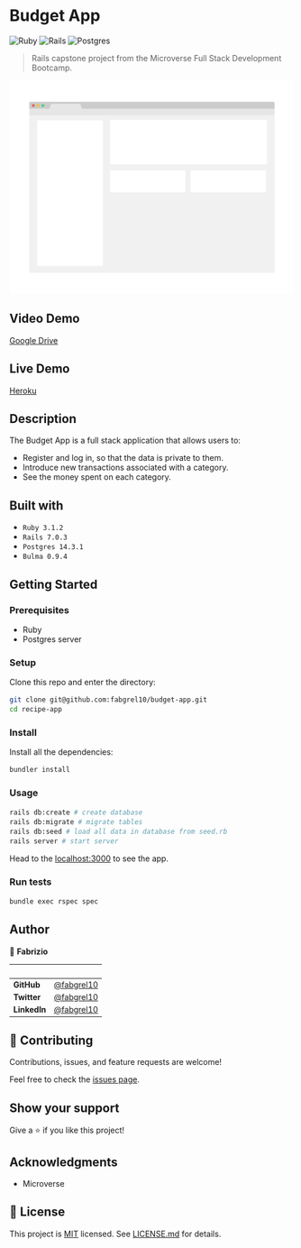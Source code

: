 # Budget App

![Ruby](https://img.shields.io/badge/ruby-%23CC342D.svg?style=for-the-badge&logo=ruby&logoColor=white)
![Rails](https://img.shields.io/badge/rails-%23CC0000.svg?style=for-the-badge&logo=ruby-on-rails&logoColor=white)
![Postgres](https://img.shields.io/badge/postgres-%23316192.svg?style=for-the-badge&logo=postgresql&logoColor=white)

> Rails capstone project from the Microverse Full Stack  Development Bootcamp.

![screenshot](./app/assets/images//app_screenshot.png)

## Video Demo

[Google Drive](https://drive.google.com/file/d/1wd2wUDawmmUIhkMZz24bQNtmYyXEOr6q/view?usp=sharing)

## Live Demo

[Heroku](https://budget-app-microverse.herokuapp.com/)

## Description

The Budget App is a full stack application that allows users to:

- Register and log in, so that the data is private to them.
- Introduce new transactions associated with a category.
- See the money spent on each category.

## Built with

- `Ruby 3.1.2`
- `Rails 7.0.3`
- `Postgres 14.3.1`
- `Bulma 0.9.4`

## Getting Started

### Prerequisites

- Ruby
- Postgres server

### Setup

Clone this repo and enter the directory:

```sh
git clone git@github.com:fabgrel10/budget-app.git
cd recipe-app
```

### Install

Install all the dependencies:

```sh
bundler install
```

### Usage

```sh
rails db:create # create database
rails db:migrate # migrate tables
rails db:seed # load all data in database from seed.rb
rails server # start server
```

Head to the [localhost:3000](http://localhost:3000) to see the app.

### Run tests

```sh
bundle exec rspec spec
```

## Author

👤 **Fabrizio**

| &nbsp;       | &nbsp;                                               |
| ------------ | ---------------------------------------------------- |
| **GitHub**   | [@fabgrel10](https://github.com/fabgrel10)           |
| **Twitter**  | [@fabgrel10](https://twitter.com/fabgrel10)          |
| **LinkedIn** | [@fabgrel10](https://www.linkedin.com/in/fabgrel10/) |

## 🤝 Contributing

Contributions, issues, and feature requests are welcome!

Feel free to check the [issues page](../../issues/).

## Show your support

Give a ⭐️ if you like this project!

## Acknowledgments

- Microverse

## 📝 License

This project is [MIT](https://mit-license.org/) licensed. See [LICENSE.md](LICENSE.md) for details.
